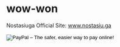 # wow-won
Nostasiuga Official Site: www.nostasiu.ga


<form action="https://www.paypal.com/cgi-bin/webscr" method="post" target="_top">
<input type="hidden" name="cmd" value="_s-xclick">
<input type="hidden" name="hosted_button_id" value="HW6E7H6FW57R4">
<input type="image" src="https://vignette4.wikia.nocookie.net/modernsociety/images/3/3c/Paypal_donate_button.gif" border="0" name="submit" alt="PayPal – The safer, easier way to pay online!">
<img alt="" border="0" src="https://www.paypalobjects.com/en_GB/i/scr/pixel.gif" width="1" height="1">
</form>
